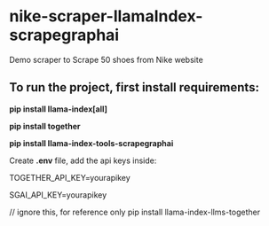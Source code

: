 # nike-scraper-llamaIndex-scrapegraphai
Demo scraper to Scrape 50 shoes from Nike website

## To run the project, first install requirements:

**pip install llama-index[all]**

**pip install together**

**pip install llama-index-tools-scrapegraphai**

Create **.env** file, add the api keys inside:

TOGETHER_API_KEY=yourapikey

SGAI_API_KEY=yourapikey


// ignore this, for reference only
pip install llama-index-llms-together

